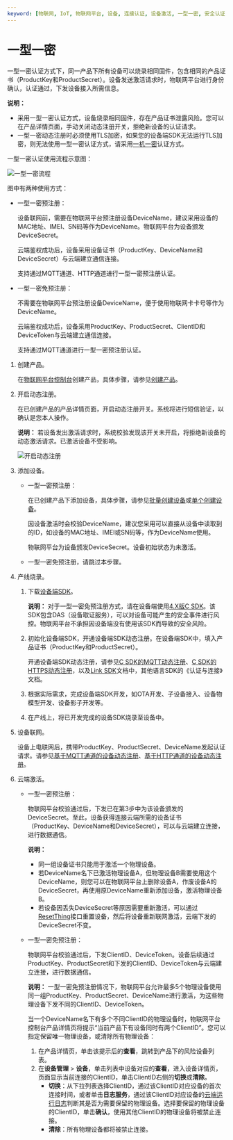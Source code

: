```yaml
---
keyword: [物联网, IoT, 物联网平台, 设备, 连接认证, 设备激活, 一型一密, 安全认证, 动态注册, 产品证书, ProductKey, ProductSecret, DeviceSecret, DeviceToken, ClientID]
---
```


# 一型一密

一型一密认证方式下，同一产品下所有设备可以烧录相同固件，包含相同的产品证书（ProductKey和ProductSecret）。设备发送激活请求时，物联网平台进行身份确认，认证通过，下发设备接入所需信息。

**说明：**

-   采用一型一密认证方式，设备烧录相同固件，存在产品证书泄露风险。您可以在产品详情页面，手动关闭动态注册开关，拒绝新设备的认证请求。
-   一型一密动态注册时必须使用TLS加密，如果您的设备端SDK无法运行TLS加密，则无法使用一型一密认证方式，请采用[一机一密](/intl.zh-CN/设备接入/设备安全认证/一机一密.md)认证方式。

一型一密认证使用流程示意图：

![一型一密流程](https://static-aliyun-doc.oss-cn-hangzhou.aliyuncs.com/assets/img/zh-CN/3545559951/p133168.jpg)

图中有两种使用方式：

-   一型一密预注册：

    设备联网前，需要在物联网平台预注册设备DeviceName，建议采用设备的MAC地址、IMEI、SN码等作为DeviceName。物联网平台为设备颁发DeviceSecret。

    云端鉴权成功后，设备采用设备证书（ProductKey、DeviceName和DeviceSecret）与云端建立通信连接。

    支持通过MQTT通道、HTTP通道进行一型一密预注册认证。

-   一型一密免预注册：

    不需要在物联网平台预注册设备DeviceName，便于使用物联网卡卡号等作为DeviceName。

    云端鉴权成功后，设备采用ProductKey、ProductSecret、ClientID和DeviceToken与云端建立通信连接。

    支持通过MQTT通道进行一型一密预注册认证。


1.  创建产品。

    在[物联网平台控制台](http://iot.console.aliyun.com/)创建产品，具体步骤，请参见[创建产品](/intl.zh-CN/设备接入/创建产品.md)。

2.  开启动态注册。

    在已创建产品的产品详情页面，开启动态注册开关。系统将进行短信验证，以确认是您本人操作。

    **说明：** 若设备发出激活请求时，系统校验发现该开关未开启，将拒绝新设备的动态激活请求。已激活设备不受影响。

    ![开启动态注册](https://static-aliyun-doc.oss-cn-hangzhou.aliyuncs.com/assets/img/zh-CN/3545559951/p131592.png)

3.  添加设备。

    -   一型一密预注册：

        在已创建产品下添加设备，具体步骤，请参见[批量创建设备](/intl.zh-CN/设备接入/创建设备/批量创建设备.md)或[单个创建设备](/intl.zh-CN/设备接入/创建设备/单个创建设备.md)。

        因设备激活时会校验DeviceName，建议您采用可以直接从设备中读取到的ID，如设备的MAC地址、IMEI或SN码等，作为DeviceName使用。

        物联网平台为设备颁发DeviceSecret。设备初始状态为未激活。

    -   一型一密免预注册，请跳过本步骤。
4.  产线烧录。

    1.  下载[设备端SDK](https://www.alibabacloud.com/help/doc-detail/96627.htm)。

        **说明：** 对于一型一密免预注册方式，请在设备端使用[4.X版C SDK]()。该SDK包含DAS（设备取证服务），可以对设备可能产生的安全事件进行风控。物联网平台不承担因设备端没有使用该SDK而导致的安全风险。

    2.  初始化设备端SDK，开通设备端SDK动态注册。在设备端SDK中，填入产品证书（ProductKey和ProductSecret）。

        开通设备端SDK动态注册，请参见[C SDK的MQTT动态注册]()、[C SDK的HTTPS动态注册]()，以及[Link SDK](https://www.alibabacloud.com/help/doc-detail/96627.htm)文档中，其他语言SDK的《认证与连接》文档。

    3.  根据实际需求，完成设备端SDK开发，如OTA开发、子设备接入、设备物模型开发、设备影子开发等。

    4.  在产线上，将已开发完成的设备SDK烧录至设备中。

5.  设备联网。

    设备上电联网后，携带ProductKey、ProductSecret、DeviceName发起认证请求。请参见[基于MQTT通道的设备动态注册](/intl.zh-CN/设备接入/使用开放协议自主接入/MQTT协议接入/基于MQTT通道的设备动态注册.md)、[基于HTTP通道的设备动态注册](/intl.zh-CN/设备管理/Alink协议/设备身份注册.md)。

6.  云端激活。

    -   一型一密预注册：

        物联网平台校验通过后，下发已在第3步中为该设备颁发的DeviceSecret。至此，设备获得连接云端所需的设备证书（ProductKey、DeviceName和DeviceSecret），可以与云端建立连接，进行数据通信。

        **说明：**

        -   同一组设备证书只能用于激活一个物理设备。
        -   若DeviceName名下已激活物理设备A，但物理设备B需要使用这个DeviceName，则您可以在物联网平台上删除设备A，作废设备A的DeviceSecret，再使用原DeviceName重新添加设备，激活物理设备B。
        -   若设备因丢失DeviceSecret等原因需要重新激活，可以通过[ResetThing](/intl.zh-CN/云端开发指南/云端API参考/设备管理/ResetThing.md)接口重置设备，然后将设备重新联网激活，云端下发的DeviceSecret不变。
    -   一型一密免预注册：

        物联网平台校验通过后，下发ClientID、DeviceToken。设备后续通过ProductKey、ProductSecret和下发的ClientID、DeviceToken与云端建立连接，进行数据通信。

        **说明：** 一型一密免预注册情况下，物联网平台允许最多5个物理设备使用同一组ProductKey、ProductSecret、DeviceName进行激活，为这些物理设备下发不同的ClientID、DeviceToken。

        当一个DeviceName名下有多个不同ClientID的物理设备时，物联网平台控制台产品详情页将提示“当前产品下有设备同时有两个ClientID”。您可以指定保留唯一物理设备，或清除所有物理设备：

        1.  在产品详情页，单击该提示后的**查看**，跳转到产品下的风险设备列表。
        2.  在**设备管理** \> **设备**，单击列表中设备对应的**查看**，进入设备详情页，页面显示当前连接的ClientID，单击ClientID右侧的**切换**或**清除**。
            -   **切换**：从下拉列表选择ClientID，通过该ClientID对应设备的首次连接时间，或者单击**日志服务**，通过该ClientID对应设备的[云端运行日志](/intl.zh-CN/监控运维/日志服务/云端运行日志.md)判断其是否为需要保留的物理设备。选择要保留的物理设备的ClientID，单击**确认**，使用其他ClientID的物理设备将被禁止连接。
            -   **清除**：所有物理设备都将被禁止连接。

